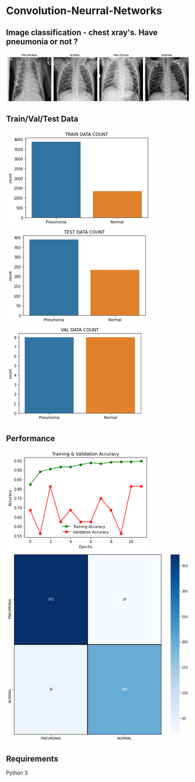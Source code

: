 # Convolution-Neurral-Networks

## Image classification - chest xray's. Have pneumonia or not ?

![](outputs/output_8_0.png)

## Train/Val/Test Data 

![](outputs/output_5_1.png)
![](outputs/output_6_1.png)
![](outputs/output_7_1.png)

## Performance

![](outputs/output_16_1.png)
![](outputs/output_18_1.png)

## Requirements

Python 3


